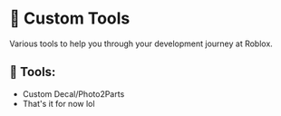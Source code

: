 # 🎉 Custom Tools
Various tools to help you through your development journey at Roblox.

🚀 Tools:
-
* Custom Decal/Photo2Parts
* That's it for now lol
